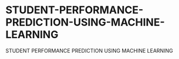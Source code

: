 # STUDENT-PERFORMANCE-PREDICTION-USING-MACHINE-LEARNING
STUDENT PERFORMANCE PREDICTION USING MACHINE LEARNING

